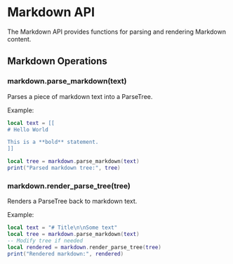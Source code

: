# Markdown API

The Markdown API provides functions for parsing and rendering Markdown content.

## Markdown Operations

### markdown.parse_markdown(text)
Parses a piece of markdown text into a ParseTree.

Example:
```lua
local text = [[
# Hello World

This is a **bold** statement.
]]

local tree = markdown.parse_markdown(text)
print("Parsed markdown tree:", tree)
```

### markdown.render_parse_tree(tree)
Renders a ParseTree back to markdown text.

Example:
```lua
local text = "# Title\n\nSome text"
local tree = markdown.parse_markdown(text)
-- Modify tree if needed
local rendered = markdown.render_parse_tree(tree)
print("Rendered markdown:", rendered)
``` 